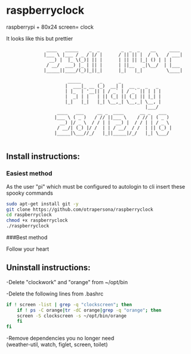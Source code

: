 # raspberryclock

raspberrypi + 80x24 screen= clock

It looks like this but prettier

```text
               ____   _____    _  _        _  _  _    __     ____
              |___ \ |___ / _ / |/ |      / || || |  /  \   / ___|
                __) |  |_ \(_)| || |      | || || |_| () | | |
               / __/  ___) |_ | || |      | ||__   _|\__/  | |___
              |_____||____/(_)|_||_|      |_|   |_|         \____|

                       _____       _      _
                      |  ___|_ __ (_)  __| |  __ _  _   _
                      | |_  | '__|| | / _` | / _` || | | |
                      |  _| | |   | || (_| || (_| || |_| |
                      |_|   |_|   |_| \__,_| \__,_| \__, |
                                                    |___/
                   ____   ___     __ _  ____      __ _   ___
                  |___ \ ( _ )   / // ||___ \    / // | ( _ )
                    __) |/ _ \  / / | |  __) |  / / | | / _ \
                   / __/| (_) |/ /  | | / __/  / /  | || (_) |
                  |_____|\___//_/   |_||_____|/_/   |_| \___/
    
```

## Install instructions:

### Easiest method

As the user "pi" which must be configured to autologin to cli insert these spooky commands

```bash
sudo apt-get install git -y
git clone https://github.com/otrapersona/raspberryclock
cd raspberryclock
chmod +x raspberryclock
./raspberryclock
```

###Best method

Follow your heart

## Uninstall instructions:

-Delete "clockwork" and "orange" from ~/opt/bin

-Delete the following lines from .bashrc

```bash
if ! screen -list | grep -q "clockscreen"; then
	if ! ps -C orange|tr -dC orange|grep -q "orange"; then
	screen -S clockscreen -s ~/opt/bin/orange
	fi
fi
```

-Remove dependencies you no longer need<br>(weather-util, watch, figlet, screen, toilet)